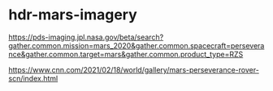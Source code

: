 # hdr-mars-imagery

https://pds-imaging.jpl.nasa.gov/beta/search?gather.common.mission=mars_2020&gather.common.spacecraft=perseverance&gather.common.target=mars&gather.common.product_type=RZS

https://www.cnn.com/2021/02/18/world/gallery/mars-perseverance-rover-scn/index.html

